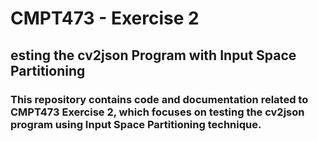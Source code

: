 # CMPT473 - Exercise 2
## esting the cv2json Program with Input Space Partitioning
### This repository contains code and documentation related to CMPT473 Exercise 2, which focuses on testing the cv2json program using Input Space Partitioning technique.
